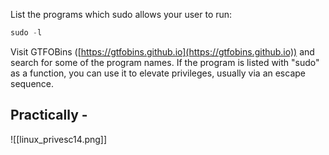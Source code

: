 List the programs which sudo allows your user to run:
```python
sudo -l
```

Visit GTFOBins ([https://gtfobins.github.io](https://gtfobins.github.io)) and search for some of the program names. If the program is listed with "sudo" as a function, you can use it to elevate privileges, usually via an escape sequence.

## Practically - 
![[linux_privesc14.png]]
